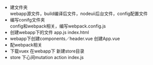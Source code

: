 - 建文件夹  
webapp源文件，build编译后文件，nodeuii后台文件，config配置文件  
- 编写conifg文件夹  
  config和webpack相关，编写webpack.config.js  
- 创建webapp下的文件 app.js index.html  
- webapp下创建components／header.vue   创建App.vue
- 配webpack相关
- 下载vuex 在webapp下 新建store目录  
-  store 下心间mutation   action index.js  